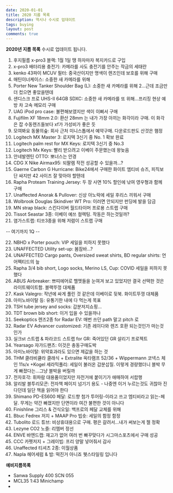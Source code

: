 ```yaml
---
date: 2020-01-01
title: 2020 지름 목록
description: 역시나 수시로 업데이트
tags: buying
layout: post
comments: true
---
```

**2020년 지름 목록**
수시로 업데이트 됩니다.

1. 후지필름 x-pro3 블랙: 1월 1일 땡 하자마자 복지카드로 구입
2. x-pro3 배터리용 충전기: 카메라를 사도 충전기를 안주는 작금의 세태란 
3. kenko 43파이 MCUV 필터: 중국산이지만 명색이 렌즈인데 보호를 위해 구매   
4. 매틴이너케이스: 소중한 새 카메라를 위해
5. Porter New Tanker Shoulder Bag (L): 소중한 새 카메라를 위해 2...근데 조금만 더 컸으면 좋았을텐데
6. 샌디스크 프로 UHS-II 64GB SDXC: 소중한 새 카메라를 또 위해...프리징 현상 예방 차 고속 메모리 구매
7. UAG iPod pro case: 불편해보였지만 색이 이뻐서 구매
8. Fujifilm XF 18mm 2.0: 환산 28mm 는 내가 가장 아끼는 화각이라 구매. 이 화각은 잡 수동렌즈들보다 xf가 가성비가 좋은 듯
9. 모여봐요 동물의숲: 회사 근처 미니스톱에서 예약구매. 다운로드판도 산것은 햄정
10. Logitech MX Master 3: 로지텍 3신기 중 No. 1 확보 완료
11. Logitech palm rest for MX Keys: 로지텍 3신기 중 No.3
12. Logitech Mx Keys: 빨리 받으려고 이베이 주문했는데 왕늦음
13. 안네발렌틴 OTTO: 뽀너스는 안경
14. CDG X Nike Airmax95: 되팔렘 작전 성공할 수 있을까...?
15. Gaerne Carbon G Hurricane: Bike24에서 구매한 화이트 엠티비 슈즈, 피직보단 싸지만 42 사이즈 잘 맞아야 할텐데
16. Rapha Proteam Training Jersey: 두 장 사면 10% 할인에 낚여 영우형과 함께 구매
17. Unaffected Anorak & Pullover: 신상 아노락에 세일 후리스 끼워서 구매
18. Wolbrook Douglas Skindiver WT Pro: 이러면 안되지만 펀딩에 발을 담금
19. MN strap black: 스킨다이버 월드타이머 프로용 스트랩 구매
20. Tissot Seastar 3종: 이베이 예쓰 컬렉팅. 작동은 하는것일까?
21. 염가스트랩: 티쏘3종을 위해 저렴이 스트랩 구매

-- 여기까지 1Q --

22. NBHD x Porter pouch:  VIP 세일을 피하지 못했다
23. UNAFFECTED Utility set-up: 봄잠바...?
24. UNAFFECTED Cargo pants, Oversized sweat shirts, BD regular shirts: 언어펙티드의 늪
25. Rapha 3/4 bib short, Logo socks, Merino LS, Cup: COVID 세일을 피하지 못했다
26. ABUS Airbreaker: 쁘띠에어로 헬멧들을 눈여겨 보고 있었지만 결국 선택한 것은 라이트웨이트함. 블랙뚜껑 대체품 
27. Kask Valegro: 작년에 싸게 풀린 것 같은데 이베이로 뒷북. 화이트뚜껑 대체품
28. 아미노바이탈 등: 유통기한 내에 다 먹는게 목표
29. TSH tube jersey and socks: 갑분저지쇼핑...
30. TDT brown bib short: 이거 입을 수 있을까나
31. Seekoptics 렌즈2종 for Radar EV: 매번 쓰던 path 말고 pitch 로
32. Radar EV Advancer customized: 기존 레이다와 렌즈 호환 되는것인가 마는것인가
33. 실크st 스트랩 & 파라코드 스트랩 for GR: 죽어있던 GR 살리기 프로젝트
34. Yearsago 쟈가드팬츠: 이것은 충동구매도박
35. 아미노바이탈: 위약효과라도 있으면 제값을 하는 것
36. THM 클라비큘라 클래식 + Extralite 옥타램프 52/36 +  Wippermann 코넥스 체인 11s/x +Kogel 세라믹풀리: 세일이 불러온 갑분삽질. 이렇게 경량했더니 블박 무게 빠졌다는...그냥 블박을 버릴까
37. 전자호각: 휘파람 대용품이었지만 자전거에 붙이기가 애매하여 서랍행
38. 알리발 블투리모콘: 전자책 페이지 넘기기 용도 - 나중엔 이거 누르는것도 귀찮아 진다던데 일단 책을 읽어야 한다
39. Shimano PD-ES600 페달: 로드향 첨가 투어링-이라고 쓰고 엠티비라고 읽는-페달. 무게는 약간 빠졌지만 단면이라 여간 불편한 것이 아니다
40. Finishline 그리스 & 건식오일: 백프로의 페달 교체를 위해
41. Bbuc Fedrex 저지 + MAAP Pro 빕숏: 세일의 함정 함정
42. Tubolito 로드 튜브: 비상휴대용으로 구매. 평은 갈려서...내가 써보는게 젤 정확
43. Lezyne CO2 노즐: 리멤버 정선
44. ENVE 바엔드캡: 재고가 없어 여러 번 빠꾸맞다가 시그마스포츠에서 구매 성공
45. CCC 카펫저지 + 그레이빕: 프리 양말 넣어줘서 감사
46. Unaffected 티셔츠 2종: 이월상품
47. Napla 헤어세럼 & 밤: 떡진거 아니죠 웻스타일링 입니다
  
**예비지름목록** 
- Sanwa Supply 400 SCN 055
- MCL35 1:43 Minichamp
- 
